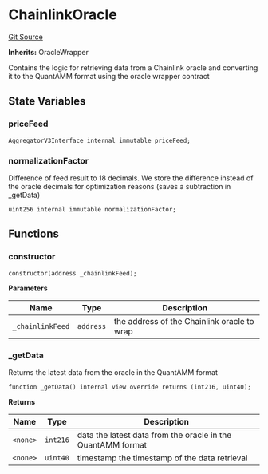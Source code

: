 # ChainlinkOracle
[Git Source](https://github.com/QuantAMMProtocol/QuantAMM-V1/blob/3cfe58cf30c64b95a2607d2672fb541c48d807e0/contracts/ChainlinkOracle.sol)

**Inherits:**
OracleWrapper

Contains the logic for retrieving data from a Chainlink oracle and converting it to the QuantAMM format using the oracle wrapper contract


## State Variables
### priceFeed

```solidity
AggregatorV3Interface internal immutable priceFeed;
```


### normalizationFactor
Difference of feed result to 18 decimals. We store the difference instead of the oracle decimals for optimization reasons (saves a subtraction in _getData)


```solidity
uint256 internal immutable normalizationFactor;
```


## Functions
### constructor


```solidity
constructor(address _chainlinkFeed);
```
**Parameters**

|Name|Type|Description|
|----|----|-----------|
|`_chainlinkFeed`|`address`|the address of the Chainlink oracle to wrap|


### _getData

Returns the latest data from the oracle in the QuantAMM format


```solidity
function _getData() internal view override returns (int216, uint40);
```
**Returns**

|Name|Type|Description|
|----|----|-----------|
|`<none>`|`int216`|data the latest data from the oracle in the QuantAMM format|
|`<none>`|`uint40`|timestamp the timestamp of the data retrieval|


